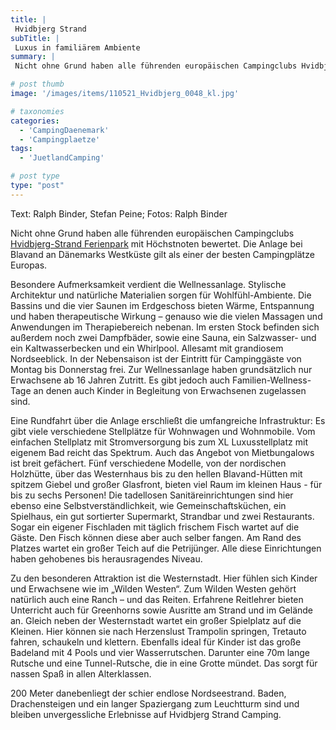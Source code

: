 ```yaml
---
title: |
 Hvidbjerg Strand
subTitle: |
 Luxus in familiärem Ambiente
summary: |
 Nicht ohne Grund haben alle führenden europäischen Campingclubs Hvidbjerg-Strand Ferienpark mit Höchstnoten bewertet. Die Anlage bei Blavand an Dänemarks Westküste gilt als einer der besten Campingplätze Europas. Besondere Aufmerksamkeit verdient die Wellnessanlage. Stylische Architektur und natürliche Materialien sorgen für

# post thumb
image: '/images/items/110521_Hvidbjerg_0048_kl.jpg'

# taxonomies
categories: 
  - 'CampingDaenemark'
  - 'Campingplaetze'
tags:
  - 'JuetlandCamping'

# post type
type: "post"
---
```


Text: Ralph Binder, Stefan Peine; Fotos: Ralph Binder  

Nicht ohne Grund haben alle führenden europäischen Campingclubs [Hvidbjerg-Strand Ferienpark](http://caravaningreisen.de/LinkClick.aspx?link=http%3a%2f%2fwww.hvidbjergstrand.de%2f&tabid=683&portalid=5&mid=1662) mit Höchstnoten bewertet. Die Anlage bei Blavand an Dänemarks Westküste gilt als einer der besten Campingplätze Europas.  

Besondere Aufmerksamkeit verdient die Wellnessanlage. Stylische Architektur und natürliche Materialien sorgen für Wohlfühl-Ambiente. Die Bassins und die vier Saunen im Erdgeschoss bieten Wärme, Entspannung und haben therapeutische Wirkung – genauso wie die vielen Massagen und Anwendungen im Therapiebereich nebenan. Im ersten Stock befinden sich außerdem noch zwei Dampfbäder, sowie eine Sauna, ein Salzwasser- und ein Kaltwasserbecken und ein Whirlpool. Allesamt mit grandiosem Nordseeblick. In der Nebensaison ist der Eintritt für Campinggäste von Montag bis Donnerstag frei. Zur Wellnessanlage haben grundsätzlich nur Erwachsene ab 16 Jahren Zutritt. Es gibt jedoch auch Familien-Wellness-Tage an denen auch Kinder in Begleitung von Erwachsenen zugelassen sind.  

Eine Rundfahrt über die Anlage erschließt die umfangreiche Infrastruktur: Es gibt viele verschiedene Stellplätze für Wohnwagen und Wohnmobile. Vom einfachen Stellplatz mit Stromversorgung bis zum XL Luxusstellplatz mit eigenem Bad reicht das Spektrum. Auch das Angebot von Mietbungalows ist breit gefächert. Fünf verschiedene Modelle, von der nordischen Holzhütte, über das Westernhaus bis zu den hellen Blavand-Hütten mit spitzem Giebel und großer Glasfront, bieten viel Raum im kleinen Haus - für bis zu sechs Personen! Die tadellosen Sanitäreinrichtungen sind hier ebenso eine Selbstverständlichkeit, wie Gemeinschaftsküchen, ein Spielhaus, ein gut sortierter Supermarkt, Strandbar und zwei Restaurants. Sogar ein eigener Fischladen mit täglich frischem Fisch wartet auf die Gäste. Den Fisch können diese aber auch selber fangen. Am Rand des Platzes wartet ein großer Teich auf die Petrijünger. Alle diese Einrichtungen haben gehobenes bis herausragendes Niveau.  

Zu den besonderen Attraktion ist die Westernstadt. Hier fühlen sich Kinder und Erwachsene wie im „Wilden Westen“. Zum Wilden Westen gehört natürlich auch eine Ranch – und das Reiten. Erfahrene Reitlehrer bieten Unterricht auch für Greenhorns sowie Ausritte am Strand und im Gelände an. Gleich neben der Westernstadt wartet ein großer Spielplatz auf die Kleinen. Hier können sie nach Herzenslust Trampolin springen, Tretauto fahren, schaukeln und klettern. Ebenfalls ideal für Kinder ist das große Badeland mit 4 Pools und vier Wasserrutschen. Darunter eine 70m lange Rutsche und eine Tunnel-Rutsche, die in eine Grotte mündet. Das sorgt für nassen Spaß in allen Alterklassen.  

200 Meter danebenliegt der schier endlose Nordseestrand. Baden, Drachensteigen und ein langer Spaziergang zum Leuchtturm sind und bleiben unvergessliche Erlebnisse auf Hvidbjerg Strand Camping.